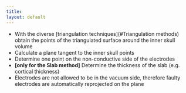 ```yaml
---
title:
layout: default
---
```


- With the diverse [triangulation techniques](#Triangulation methods) obtain the points of the triangulated surface around the inner skull volume
- Calculate a plane tangent to the inner skull points
- Determine one point on the non-conductive side of the electrodes
- **[only for the Slab method]** Determine the thickness of the slab (e.g. cortical thickness)
- Electrodes are not allowed to be in the vacuum side, therefore faulty electrodes are automatically reprojected on the plane
